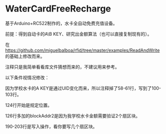# WaterCardFreeRecharge
基于Arduino+RC522制作的，水卡全自动免费充值设备。

前提：得到自动卡的A\B KEY、研究出金额算法（也可以直接复制现有的）。

在 https://github.com/miguelbalboa/rfid/tree/master/examples/ReadAndWrite 的基础上修改而来。

注释只是我简单看看库文件猜想而来的，不建议用来参考。

以下条件视情况修改：

因为学校水卡的A KEY是通过UID变化而来，所以注释掉了58-61行，写到了100-103行。

124行开始是规定位置。

126行多加的blockAddr2是因为我学校水卡金额需要验证2个扇区块。

190-203行是写入操作，看你要写几个扇区块。
